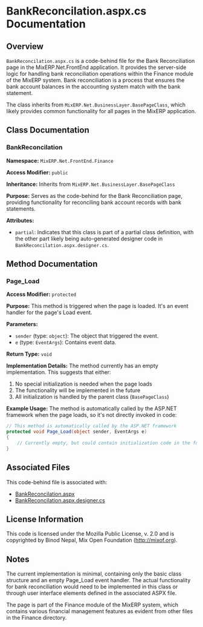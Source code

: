 # BankReconcilation.aspx.cs Documentation

## Overview

`BankReconcilation.aspx.cs` is a code-behind file for the Bank Reconciliation page in the MixERP.Net.FrontEnd application. It provides the server-side logic for handling bank reconciliation operations within the Finance module of the MixERP system. Bank reconciliation is a process that ensures the bank account balances in the accounting system match with the bank statement.

The class inherits from `MixERP.Net.BusinessLayer.BasePageClass`, which likely provides common functionality for all pages in the MixERP application.

## Class Documentation

### BankReconcilation

**Namespace:** `MixERP.Net.FrontEnd.Finance`

**Access Modifier:** `public`

**Inheritance:** Inherits from `MixERP.Net.BusinessLayer.BasePageClass`

**Purpose:** Serves as the code-behind for the Bank Reconciliation page, providing functionality for reconciling bank account records with bank statements.

**Attributes:**
- `partial`: Indicates that this class is part of a partial class definition, with the other part likely being auto-generated designer code in `BankReconcilation.aspx.designer.cs`.

## Method Documentation

### Page_Load

**Access Modifier:** `protected`

**Purpose:** This method is triggered when the page is loaded. It's an event handler for the page's Load event.

**Parameters:**
- `sender` (type: `object`): The object that triggered the event.
- `e` (type: `EventArgs`): Contains event data.

**Return Type:** `void`

**Implementation Details:**
The method currently has an empty implementation. This suggests that either:
1. No special initialization is needed when the page loads
2. The functionality will be implemented in the future
3. All initialization is handled by the parent class (`BasePageClass`)

**Example Usage:**
The method is automatically called by the ASP.NET framework when the page loads, so it's not directly invoked in code:

```csharp
// This method is automatically called by the ASP.NET framework
protected void Page_Load(object sender, EventArgs e)
{
    // Currently empty, but could contain initialization code in the future
}
```

## Associated Files

This code-behind file is associated with:

- [BankReconcilation.aspx](../Finance/BankReconcilation.aspx)
- [BankReconcilation.aspx.designer.cs](../Finance/BankReconcilation.aspx.designer.cs)

## License Information

This code is licensed under the Mozilla Public License, v. 2.0 and is copyrighted by Binod Nepal, Mix Open Foundation (http://mixof.org).

## Notes

The current implementation is minimal, containing only the basic class structure and an empty Page_Load event handler. The actual functionality for bank reconciliation would need to be implemented in this class or through user interface elements defined in the associated ASPX file.

The page is part of the Finance module of the MixERP system, which contains various financial management features as evident from other files in the Finance directory.